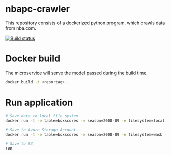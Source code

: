 # nbapc-crawler
This repository consists of a dockerized python program, which crawls data from nba.com.

[![Build status](https://dev.azure.com/martinluksik/nbapc/_apis/build/status/nbapc-crawler%20-%20Build%20Docker%20Image)](https://dev.azure.com/martinluksik/nbapc/_build/latest?definitionId=2)


# Docker build

The microservice will serve the model passed during the build time.
```bash
docker build -t <repo:tag> .
```

# Run application

```bash
# Save data to local file system
docker run -t -e table=boxscores -e season=2008-09 -e filesystem=local -v <path>:/wc/data <repo:tag>

# Save to Azure Storage Account
docker run -t -e table=boxscores -e season=2008-09 -e filesystem=wasb -e wasbaccountname=<SAname> -e containername=<containername> -e wasbaccountkey=<SAkey> <repo:tag>

# Save to S3
TBD

```
